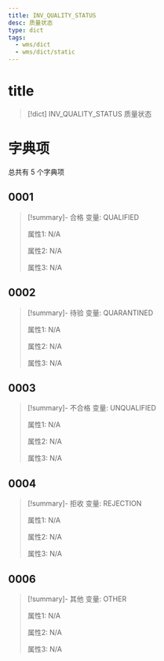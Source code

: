 ```yaml
---
title: INV_QUALITY_STATUS
desc: 质量状态
type: dict
tags:
  - wms/dict
  - wms/dict/static
---
```

# title
>[!dict] INV_QUALITY_STATUS
> 质量状态

# 字典项
总共有 5 个字典项
## 0001
>[!summary]- 合格
>变量: QUALIFIED
>
>属性1: N/A
>
>属性2: N/A
>
>属性3: N/A

## 0002
>[!summary]- 待验
>变量: QUARANTINED
>
>属性1: N/A
>
>属性2: N/A
>
>属性3: N/A

## 0003
>[!summary]- 不合格
>变量: UNQUALIFIED
>
>属性1: N/A
>
>属性2: N/A
>
>属性3: N/A

## 0004
>[!summary]- 拒收
>变量: REJECTION
>
>属性1: N/A
>
>属性2: N/A
>
>属性3: N/A

## 0006
>[!summary]- 其他
>变量: OTHER
>
>属性1: N/A
>
>属性2: N/A
>
>属性3: N/A
